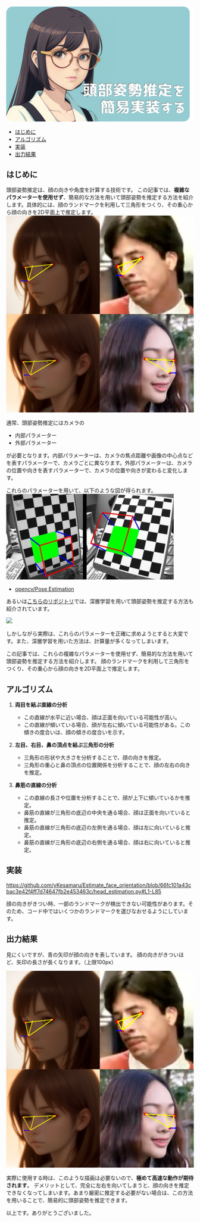 

![](https://raw.githubusercontent.com/yKesamaru/Estimate_face_orientation/master/assets/eye_catch.png)

- [はじめに](#はじめに)
- [アルゴリズム](#アルゴリズム)
- [実装](#実装)
- [出力結果](#出力結果)

## はじめに

頭部姿勢推定は、顔の向きや角度を計算する技術です。
この記事では、**複雑なパラメーターを使用せず**、簡易的な方法を用いて頭部姿勢を推定する方法を紹介します。具体的には、顔のランドマークを利用して三角形をつくり、その重心から顔の向きを2D平面上で推定します。
![](https://raw.githubusercontent.com/yKesamaru/Estimate_face_orientation/master/assets/head_estimation.png)



通常、頭部姿勢推定にはカメラの
- 内部パラメーター
- 外部パラメーター

が必要となります。内部パラメーターは、カメラの焦点距離や画像の中心点などを表すパラメーターで、カメラごとに異なります。外部パラメーターは、カメラの位置や向きを表すパラメーターで、カメラの位置や向きが変わると変化します。

これらのパラメーターを用いて、以下のような図が得られます。
![](https://raw.githubusercontent.com/yKesamaru/Estimate_face_orientation/master/assets/pose_2.jpg)
- [opencv/Pose Estimation](https://docs.opencv.org/4.x/d7/d53/tutorial_py_pose.html)

あるいは[こちらのリポジトリ](https://github.com/yinguobing/head-pose-estimation)では、深層学習を用いて頭部姿勢を推定する方法も紹介されています。

![](https://raw.githubusercontent.com/yinguobing/head-pose-estimation/master/doc/demo.gif)

しかしながら実際は、これらのパラメーターを正確に求めようとすると大変です。また、深層学習を用いた方法は、計算量が多くなってしまいます。

この記事では、これらの複雑なパラメーターを使用せず、簡易的な方法を用いて頭部姿勢を推定する方法を紹介します。
顔のランドマークを利用して三角形をつくり、その重心から顔の向きを2D平面上で推定します。

## アルゴリズム
1. **両目を結ぶ直線の分析**
   - この直線が水平に近い場合、顔は正面を向いている可能性が高い。
   - この直線が傾いている場合、顔が左右に傾いている可能性がある。この傾きの度合いは、顔の傾きの度合いを示す。

2. **左目、右目、鼻の頂点を結ぶ三角形の分析**
   - 三角形の形状や大きさを分析することで、顔の向きを推定。
   - 三角形の重心と鼻の頂点の位置関係を分析することで、顔の左右の向きを推定。

3. **鼻筋の直線の分析**
   - この直線の長さや位置を分析することで、顔が上下に傾いているかを推定。
   - 鼻筋の直線が三角形の底辺の中央を通る場合、顔は正面を向いていると推定。
   - 鼻筋の直線が三角形の底辺の左側を通る場合、顔は左に向いていると推定。
   - 鼻筋の直線が三角形の底辺の右側を通る場合、顔は右に向いていると推定。

## 実装

https://github.com/yKesamaru/Estimate_face_orientation/blob/66fc101a43cbac3e42f4ff7d74647fb2e453463c/head_estimation.py#L1-L85


顔の向きがきつい時、一部のランドマークが検出できない可能性があります。そのため、コード中ではいくつかのランドマークを選びなおせるようにしています。


## 出力結果
見にくいですが、青の矢印が顔の向きを表しています。
顔の向きがきついほど、矢印の長さが長くなります。（上限100px）

![](https://raw.githubusercontent.com/yKesamaru/Estimate_face_orientation/master/assets/head_estimation.png)


実際に使用する時は、このような描画は必要ないので、**極めて高速な動作が期待されます**。
デメリットとして、完全に左右を向いてしまうと、顔の向きを推定できなくなってしまいます。あまり厳密に推定する必要がない場合は、この方法を用いることで、簡易的に頭部姿勢を推定できます。

以上です。ありがとうございました。